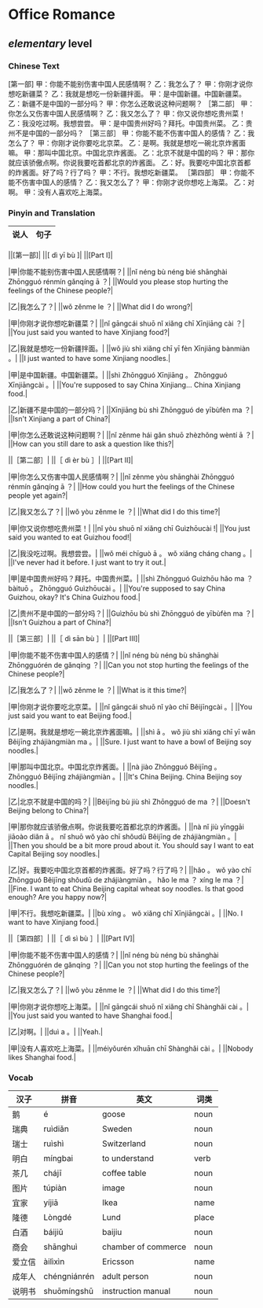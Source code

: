 # Office Romance
## *elementary* level

### Chinese Text
[第一部]
甲：你能不能别伤害中国人民感情啊？
乙：我怎么了？
甲：你刚才说你想吃新疆菜？
乙：我就是想吃一份新疆拌面。
甲：是中国新疆。中国新疆菜。
乙：新疆不是中国的一部分吗？
甲：你怎么还敢说这种问题啊？
［第二部］
甲：你怎么又伤害中国人民感情啊？
乙：我又怎么了？
甲：你又说你想吃贵州菜！
乙：我没吃过啊。我想尝尝。
甲：是中国贵州好吗？拜托。中国贵州菜。
乙：贵州不是中国的一部分吗？
［第三部］
甲：你能不能不伤害中国人的感情？
乙：我怎么了？
甲：你刚才说你要吃北京菜。
乙：是啊。我就是想吃一碗北京炸酱面嘛。
甲：那叫中国北京。中国北京炸酱面。
乙：北京不就是中国的吗？
甲：那你就应该骄傲点啊。你说我要吃首都北京的炸酱面。
乙：好。我要吃中国北京首都的炸酱面。好了吗？行了吗？
甲：不行。我想吃新疆菜。
［第四部］
甲：你能不能不伤害中国人的感情？
乙：我又怎么了？
甲：你刚才说你想吃上海菜。
乙：对啊。
甲：没有人喜欢吃上海菜。

### Pinyin and Translation
|说人|句子|
|----|----|

||[第一部]|
||[ dì  yī bù ]|
||[Part I]|

|甲|你能不能别伤害中国人民感情啊？|
||nǐ néng bù néng bié shānghài Zhōngguó rénmín gǎnqíng ā ？|
||Would you please stop hurting the feelings of the Chinese people?|

|乙|我怎么了？|
||wǒ zěnme le ？|
||What did I do wrong?|

|甲|你刚才说你想吃新疆菜？|
||nǐ gāngcái shuō nǐ xiǎng chī Xīnjiāng cài ？|
||You just said you wanted to have Xinjiang food?|

|乙|我就是想吃一份新疆拌面。|
||wǒ jiù shì xiǎng chī yī fèn Xīnjiāng bànmiàn 。|
||I just wanted to have some Xinjiang noodles.|

|甲|是中国新疆。中国新疆菜。|
||shì Zhōngguó Xīnjiāng 。 Zhōngguó Xīnjiāngcài 。|
||You're supposed to say China Xinjiang... China Xinjiang food.|

|乙|新疆不是中国的一部分吗？|
||Xīnjiāng bù shì Zhōngguó de yībùfèn ma ？|
||Isn't Xinjiang a part of China?|

|甲|你怎么还敢说这种问题啊？|
||nǐ zěnme hái gǎn shuō zhèzhǒng wèntí ā ？|
||How can you still dare to ask a question like this?|

||［第二部］|
||［ dì  èr bù ］|
||[Part II]|

|甲|你怎么又伤害中国人民感情啊？|
||nǐ zěnme yòu shānghài Zhōngguó rénmín gǎnqíng ā ？|
||How could you hurt the feelings of the Chinese people yet again?|

|乙|我又怎么了？|
||wǒ yòu zěnme le ？|
||What did I do this time?|

|甲|你又说你想吃贵州菜！|
||nǐ yòu shuō nǐ xiǎng chī Guìzhōucài !|
||You just said you wanted to eat Guizhou food!|

|乙|我没吃过啊。我想尝尝。|
||wǒ méi chīguò ā 。 wǒ xiǎng cháng chang 。|
||I've never had it before. I just want to try it out.|

|甲|是中国贵州好吗？拜托。中国贵州菜。|
||shì Zhōngguó Guìzhōu hǎo ma ？ bàituō 。 Zhōngguó Guìzhōucài 。|
||You're supposed to say China Guizhou, okay? It's China Guizhou food.|

|乙|贵州不是中国的一部分吗？|
||Guìzhōu bù shì Zhōngguó de yībùfèn ma ？|
||Isn't Guizhou a part of China?|

||［第三部］|
||［ dì  sān bù ］|
||[Part III]|

|甲|你能不能不伤害中国人的感情？|
||nǐ néng bù néng bù shānghài Zhōngguórén de gǎnqíng ？|
||Can you not stop hurting the feelings of the Chinese people?|

|乙|我怎么了？|
||wǒ zěnme le ？|
||What is it this time?|

|甲|你刚才说你要吃北京菜。|
||nǐ gāngcái shuō nǐ yào chī Běijīngcài 。|
||You just said you want to eat Beijing food.|

|乙|是啊。我就是想吃一碗北京炸酱面嘛。|
||shì ā 。 wǒ jiù shì xiǎng chī yī wǎn Běijīng zhájiàngmiàn ma 。|
||Sure. I just want to have a bowl of Beijing soy noodles.|

|甲|那叫中国北京。中国北京炸酱面。|
||nà jiào Zhōngguó Běijīng 。 Zhōngguó Běijīng zhájiàngmiàn 。|
||It's China Beijing. China Beijing soy noodles.|

|乙|北京不就是中国的吗？|
||Běijīng bù jiù shì Zhōngguó de ma ？|
||Doesn't Beijing belong to China?|

|甲|那你就应该骄傲点啊。你说我要吃首都北京的炸酱面。|
||nà nǐ jiù yīnggāi jiāoào diǎn ā 。 nǐ shuō wǒ yào chī shǒudū Běijīng de zhájiàngmiàn 。|
||Then you should be a bit more proud about it. You should say I want to eat Capital Beijing soy noodles.|

|乙|好。我要吃中国北京首都的炸酱面。好了吗？行了吗？|
||hǎo 。 wǒ yào chī Zhōngguó Běijīng shǒudū de zhájiàngmiàn 。 hǎo le ma ？ xíng le ma ？|
||Fine. I want to eat China Beijing capital wheat soy noodles. Is that good enough? Are you happy now?|

|甲|不行。我想吃新疆菜。|
||bù xíng 。 wǒ xiǎng chī Xīnjiāngcài 。|
||No. I want to have Xinjiang food.|

||［第四部］|
||［ dì  sì bù ］|
||[Part IV]|

|甲|你能不能不伤害中国人的感情？|
||nǐ néng bù néng bù shānghài Zhōngguórén de gǎnqíng ？|
||Can you not stop hurting the feelings of the Chinese people?|

|乙|我又怎么了？|
||wǒ yòu zěnme le ？|
||What did I do this time?|

|甲|你刚才说你想吃上海菜。|
||nǐ gāngcái shuō nǐ xiǎng chī Shànghǎi cài 。|
||You just said you wanted to have Shanghai food.|

|乙|对啊。|
||duì a 。|
||Yeah.|

|甲|没有人喜欢吃上海菜。|
||méiyǒurén xǐhuān chī Shànghǎi cài 。|
||Nobody likes Shanghai food.|
### Vocab
|汉子|拼音|英文|词类|
|----|----|----|----|
|鹅|é|goose|noun|
|瑞典|ruìdiǎn|Sweden|noun|
|瑞士|ruìshì|Switzerland|noun|
|明白|míngbai|to understand|verb|
|茶几|chájī|coffee table|noun|
|图片|túpiàn|image|noun|
|宜家|yíjiā|Ikea|name|
|隆德|Lòngdé|Lund|place|
|白酒|báijiǔ|baijiu|noun|
|商会|shānghuì|chamber of commerce|noun|
|爱立信|àilìxìn|Ericsson|name|
|成年人|chéngniánrén|adult person|noun|
|说明书|shuōmíngshū|instruction manual|noun|
